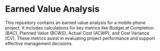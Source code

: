 # Earned Value Analysis
This repository contains an earned value analysis for a mobile phone project. It includes calculations for key metrics like Budget at Completion (BAC), Planned Value (BCWS), Actual Cost (ACWP), and Cost Variance (CV). These metrics assist in evaluating project performance and support effective management decisions.
